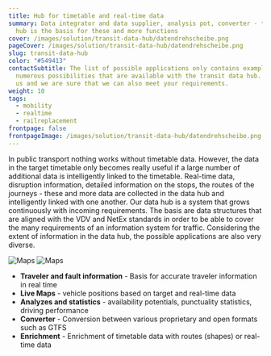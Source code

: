 ```yaml
---
title: Hub for timetable and real-time data
summary: Data integrator and data supplier, analysis pot, con­verter - the data
  hub is the basis for these and more functions
cover: /images/solution/transit-data-hub/datendrehscheibe.png
pageCover: /images/solution/transit-data-hub/datendrehscheibe.png
slug: transit-data-hub
color: "#549413"
contactSubtitle: The list of possible applications only contains examples of the
  numerous possibilities that are available with the transit data hub. Contact
  us and we are sure that we can also meet your requirements.
weight: 10
tags:
  - mobility
  - realtime
  - railreplacement
frontpage: false
frontpageImage: /images/solution/transit-data-hub/datendrehscheibe.png
---
```

In public transport nothing works without timetable data. However, the data in the target timetable only becomes really useful if a large number of additional data is intelligently linked to the timetable. Real-time data, disruption information, detailed information on the stops, the routes of the journeys - these and more data are collected in the data hub and intelligently linked with one another. Our data hub is a system that grows continuously with incoming requirements. The basis are data structures that are aligned with the VDV and NetEx standards in order to be able to cover the many requirements of an information system for traffic. Considering the extent of information in the data hub, the possible applications are also very diverse.

<img src="/images/solution/transit-data-hub/sbb.jpg" alt="Maps" class="w-full mx-auto hidden lg:block">
<img src="/images/solution/transit-data-hub/maps-4-.jpg" alt="Maps" class="w-full mx-auto lg:hidden">

* **Traveler and fault information**  - Basis for accurate traveler information in real time
* **Live Maps**  - vehicle positions based on target and real-time data
* **Analyzes and statistics**  - availability potentials, punctuality statistics, driving performance
* **Converter**  - Conversion between various proprietary and open formats such as GTFS
* **Enrichment**  - Enrichment of timetable data with routes (shapes) or real-time data
